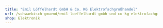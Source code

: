 ```yaml
---
title: "Emil Löffelhardt GmbH & Co. KG Elektrofachgroßhandel"
url: /schwaebisch-gmuend/emil-loeffelhardt-gmbh-und-co-kg-elektrofachgrosshandel/
shop: Elektronik
---
```

